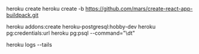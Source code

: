heroku create
heroku create -b https://github.com/mars/create-react-app-buildpack.git

heroku addons:create heroku-postgresql:hobby-dev
heroku pg:credentials:url
heroku pg:psql --command="\dt"

heroku logs --tails